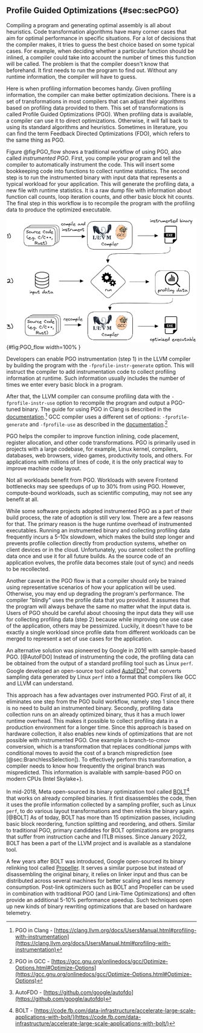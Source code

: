 ## Profile Guided Optimizations {#sec:secPGO}	

Compiling a program and generating optimal assembly is all about heuristics. Code transformation algorithms have many corner cases that aim for optimal performance in specific situations. For a lot of decisions that the compiler makes, it tries to guess the best choice based on some typical cases. For example, when deciding whether a particular function should be inlined, a compiler could take into account the number of times this function will be called. The problem is that the compiler doesn't know that beforehand. It first needs to run the program to find out. Without any runtime information, the compiler will have to guess.

Here is when profiling information becomes handy. Given profiling information, the compiler can make better optimization decisions. There is a set of transformations in most compilers that can adjust their algorithms based on profiling data provided to them. This set of transformations is called Profile Guided Optimizations (PGO). When profiling data is available, a compiler can use it to direct optimizations. Otherwise, it will fall back to using its standard algorithms and heuristics. Sometimes in literature, you can find the term Feedback Directed Optimizations (FDO), which refers to the same thing as PGO.

Figure @fig:PGO_flow shows a traditional workflow of using PGO, also called *instrumented PGO*. First, you compile your program and tell the compiler to automatically instrument the code. This will insert some bookkeeping code into functions to collect runtime statistics. The second step is to run the instrumented binary with input data that represents a typical workload for your application. This will generate the profiling data, a new file with runtime statistics. It is a raw dump file with information about function call counts, loop iteration counts, and other basic block hit counts. The final step in this workflow is to recompile the program with the profiling data to produce the optimized executable.

![Instrumented PGO workflow.](../../img/cpu_fe_opts/pgo_flow.png){#fig:PGO_flow width=100% }

Developers can enable PGO instrumentation (step 1) in the LLVM compiler by building the program with the `-fprofile-instr-generate` option. This will instruct the compiler to add instrumentation code to collect profiling information at runtime. Such information usually includes the number of times we enter every basic block in a program. 

After that, the LLVM compiler can consume profiling data with the `-fprofile-instr-use` option to recompile the program and output a PGO-tuned binary. The guide for using PGO in Clang is described in the [documentation](https://clang.llvm.org/docs/UsersManual.html#profiling-with-instrumentation).[^7] GCC compiler uses a different set of options: `-fprofile-generate` and `-fprofile-use` as described in the [documentation](https://gcc.gnu.org/onlinedocs/gcc/Optimize-Options.html#Optimize-Options).[^10]

PGO helps the compiler to improve function inlining, code placement, register allocation, and other code transformations. PGO is primarily used in projects with a large codebase, for example, Linux kernel, compilers, databases, web browsers, video games, productivity tools, and others. For applications with millions of lines of code, it is the only practical way to improve machine code layout. 

Not all workloads benefit from PGO. Workloads with severe Frontend bottlenecks may see speedups of up to 30% from using PGO. However, compute-bound workloads, such as scientific computing, may not see any benefit at all. 

While some software projects adopted instrumented PGO as a part of their build process, the rate of adoption is still very low. There are a few reasons for that. The primary reason is the huge runtime overhead of instrumented executables. Running an instrumented binary and collecting profiling data frequently incurs a 5-10x slowdown, which makes the build step longer and prevents profile collection directly from production systems, whether on client devices or in the cloud. Unfortunately, you cannot collect the profiling data once and use it for all future builds. As the source code of an application evolves, the profile data becomes stale (out of sync) and needs to be recollected.

Another caveat in the PGO flow is that a compiler should only be trained using representative scenarios of how your application will be used. Otherwise, you may end up degrading the program's performance. The compiler "blindly" uses the profile data that you provided. It assumes that the program will always behave the same no matter what the input data is. Users of PGO should be careful about choosing the input data they will use for collecting profiling data (step 2) because while improving one use case of the application, others may be pessimized. Luckily, it doesn't have to be exactly a single workload since profile data from different workloads can be merged to represent a set of use cases for the application.

An alternative solution was pioneered by Google in 2016 with sample-based PGO. [@AutoFDO] Instead of instrumenting the code, the profiling data can be obtained from the output of a standard profiling tool such as Linux `perf`. Google developed an open-source tool called [AutoFDO](https://github.com/google/autofdo)[^8] that converts sampling data generated by Linux `perf` into a format that compilers like GCC and LLVM can understand.

This approach has a few advantages over instrumented PGO. First of all, it eliminates one step from the PGO build workflow, namely step 1 since there is no need to build an instrumented binary. Secondly, profiling data collection runs on an already optimized binary, thus it has a much lower runtime overhead. This makes it possible to collect profiling data in a production environment for a longer time. Since this approach is based on hardware collection, it also enables new kinds of optimizations that are not possible with instrumented PGO. One example is branch-to-cmov conversion, which is a transformation that replaces conditional jumps with conditional moves to avoid the cost of a branch misprediction (see [@sec:BranchlessSelection]). To effectively perform this transformation, a compiler needs to know how frequently the original branch was mispredicted. This information is available with sample-based PGO on modern CPUs (Intel Skylake+).

In mid-2018, Meta open-sourced its binary optimization tool called [BOLT](https://code.fb.com/data-infrastructure/accelerate-large-scale-applications-with-bolt/)[^9] that works on already compiled binaries. It first disassembles the code, then it uses the profile information collected by a sampling profiler, such as Linux `perf`, to do various layout transformations and then relinks the binary again. [@BOLT] As of today, BOLT has more than 15 optimization passes, including basic block reordering, function splitting and reordering, and others. Similar to traditional PGO, primary candidates for BOLT optimizations are programs that suffer from instruction cache and ITLB misses. Since January 2022, BOLT has been a part of the LLVM project and is available as a standalone tool.

A few years after BOLT was introduced, Google open-sourced its binary relinking tool called [Propeller](https://github.com/google/llvm-propeller/blob/plo-dev/Propeller_RFC.pdf). It serves a similar purpose but instead of disassembling the original binary, it relies on linker input and thus can be distributed across several machines for better scaling and less memory consumption. Post-link optimizers such as BOLT and Propeller can be used in combination with traditional PGO (and Link-Time Optimizations) and often provide an additional 5-10% performance speedup. Such techniques open up new kinds of binary rewriting optimizations that are based on hardware telemetry.

[^7]: PGO in Clang - [https://clang.llvm.org/docs/UsersManual.html#profiling-with-instrumentation](https://clang.llvm.org/docs/UsersManual.html#profiling-with-instrumentation)
[^8]: AutoFDO - [https://github.com/google/autofdo](https://github.com/google/autofdo)
[^9]: BOLT - [https://code.fb.com/data-infrastructure/accelerate-large-scale-applications-with-bolt/](https://code.fb.com/data-infrastructure/accelerate-large-scale-applications-with-bolt/)
[^10]: PGO in GCC - [https://gcc.gnu.org/onlinedocs/gcc/Optimize-Options.html#Optimize-Options](https://gcc.gnu.org/onlinedocs/gcc/Optimize-Options.html#Optimize-Options)
